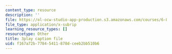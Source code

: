 ```yaml
---
content_type: resource
description: ''
file: https://ol-ocw-studio-app-production.s3.amazonaws.com/courses/6-890-algorithmic-lower-bounds-fun-with-hardness-proofs-fall-2014/f167a72b77845411878dceeb2bb510b6_snugEmWtEm4.vtt
file_type: application/x-subrip
learning_resource_types: []
resourcetype: Other
title: 3play caption file
uid: f167a72b-7784-5411-878d-ceeb2bb510b6
---
```

